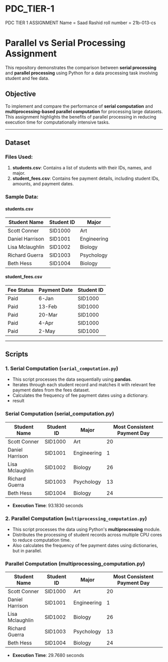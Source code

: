# PDC_TIER-1
PDC TIER 1 ASSIGNMENT
Name = Saad Rashid
roll number = 21b-013-cs
# Parallel vs Serial Processing Assignment

This repository demonstrates the comparison between **serial processing** and **parallel processing** using Python for a data processing task involving student and fee data.

## **Objective**
To implement and compare the performance of **serial computation** and **multiprocessing-based parallel computation** for processing large datasets. This assignment highlights the benefits of parallel processing in reducing execution time for computationally intensive tasks.

---

## **Dataset**
### Files Used:
1. **students.csv**: Contains a list of students with their IDs, names, and major.
2. **student_fees.csv**: Contains fee payment details, including student IDs, amounts, and payment dates.

### Sample Data:

#### **students.csv**
| Student Name    | Student ID | Major        |
|-----------------|------------|--------------|
| Scott Conner    | SID1000    | Art          |
| Daniel Harrison | SID1001    | Engineering  |
| Lisa Mclaughlin | SID1002    | Biology      |
| Richard Guerra  | SID1003    | Psychology   |
| Beth Hess       | SID1004    | Biology      |

#### **student_fees.csv**
| Fee Status | Payment Date | Student ID |
|------------|--------------|------------|
| Paid       | 6-Jan        | SID1000    |
| Paid       | 13-Feb       | SID1000    |
| Paid       | 20-Mar       | SID1000    |
| Paid       | 4-Apr        | SID1000    |
| Paid       | 2-May        | SID1000    |

---

## **Scripts**
### **1. Serial Computation (`serial_computation.py`)**
- This script processes the data sequentially using **pandas**.
- Iterates through each student record and matches it with relevant fee payment dates from the fees dataset.
- Calculates the frequency of fee payment dates using a dictionary.
- result
### **Serial Computation (serial_computation.py)**
| Student Name      | Student ID | Major        | Most Consistent Payment Day |
|-------------------|------------|--------------|-----------------------------|
| Scott Conner      | SID1000    | Art          | 20                          |
| Daniel Harrison   | SID1001    | Engineering  | 1                           |
| Lisa Mclaughlin   | SID1002    | Biology      | 26                          |
| Richard Guerra    | SID1003    | Psychology   | 13                          |
| Beth Hess         | SID1004    | Biology      | 24                          |

- **Execution Time**: 93.1830 seconds


### **2. Parallel Computation (`multiprocessing_computation.py`)**
- This script processes the data using Python's **multiprocessing** module.
- Distributes the processing of student records across multiple CPU cores to reduce computation time.
- Also calculates the frequency of fee payment dates using dictionaries, but in parallel.

### **Parallel Computation (multiprocessing_computation.py)**
| Student Name      | Student ID | Major        | Most Consistent Payment Day |
|-------------------|------------|--------------|-----------------------------|
| Scott Conner      | SID1000    | Art          | 20                          |
| Daniel Harrison   | SID1001    | Engineering  | 1                           |
| Lisa Mclaughlin   | SID1002    | Biology      | 26                          |
| Richard Guerra    | SID1003    | Psychology   | 13                          |
| Beth Hess         | SID1004    | Biology      | 24                          |

- **Execution Time**: 29.7680 seconds


